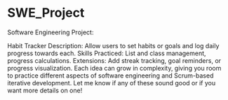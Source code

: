 # SWE_Project
Software Engineering Project:

Habit Tracker
Description: Allow users to set habits or goals and log daily progress towards each.
Skills Practiced: List and class management, progress calculations.
Extensions: Add streak tracking, goal reminders, or progress visualization.
Each idea can grow in complexity, giving you room to practice different aspects of software engineering and Scrum-based iterative development. Let me know if any of these sound good or if you want more details on one!
